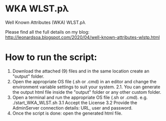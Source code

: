 # WKA WLST.pλ
Well Known Attributes (WKA) WLST.pλ

Please find all the full details on my blog: http://leonardsoa.blogspot.com/2020/04/well-known-attributes-wlstp.html

# How to run the script: 

1. Download the attached (9) files and in the same location create an "output" folder.
2. Open the appropriate OS file (.sh or .cmd) in an editor and change the environment variable settings to suit your system.
2.1. You can generate the output html file inside the "output" folder or any other custom folder. 
3. Open a terminal and run the appropriate OS file (.sh or .cmd).
e.g. ./start_WKA_WLST.sh
3.1 Accept the License
3.2 Provide the AdminServer connection details: URL, user and password. 
4. Once the script is done: open the generated html file. 
